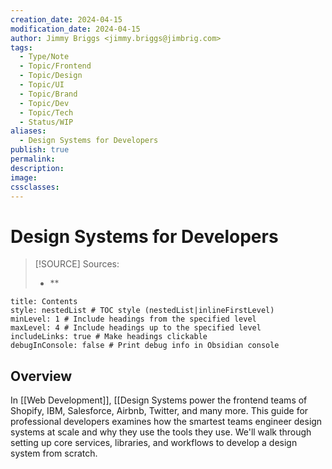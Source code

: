 ```yaml
---
creation_date: 2024-04-15
modification_date: 2024-04-15
author: Jimmy Briggs <jimmy.briggs@jimbrig.com>
tags:
  - Type/Note
  - Topic/Frontend
  - Topic/Design
  - Topic/UI
  - Topic/Brand
  - Topic/Dev
  - Topic/Tech
  - Status/WIP
aliases:
  - Design Systems for Developers
publish: true
permalink:
description:
image:
cssclasses:
---
```


# Design Systems for Developers

> [!SOURCE] Sources:
> - **

```table-of-contents
title: Contents 
style: nestedList # TOC style (nestedList|inlineFirstLevel)
minLevel: 1 # Include headings from the specified level
maxLevel: 4 # Include headings up to the specified level
includeLinks: true # Make headings clickable
debugInConsole: false # Print debug info in Obsidian console
```

## Overview

In [[Web Development]], [[Design Systems power the frontend teams of Shopify, IBM, Salesforce, Airbnb, Twitter, and many more. This guide for professional developers examines how the smartest teams engineer design systems at scale and why they use the tools they use. We'll walk through setting up core services, libraries, and workflows to develop a design system from scratch.
